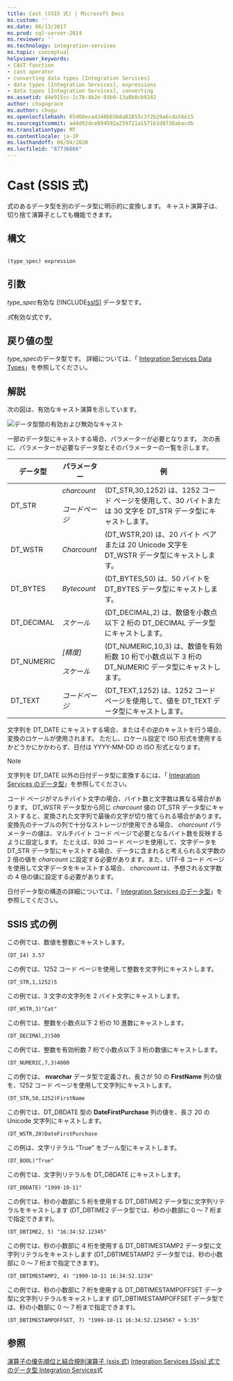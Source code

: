 ```yaml
---
title: Cast (SSIS 式) | Microsoft Docs
ms.custom: ''
ms.date: 06/13/2017
ms.prod: sql-server-2014
ms.reviewer: ''
ms.technology: integration-services
ms.topic: conceptual
helpviewer_keywords:
- CAST function
- cast operator
- converting data types [Integration Services]
- data types [Integration Services], expressions
- data types [Integration Services], converting
ms.assetid: d4e915cc-1c7b-4b2e-93b0-13a8b0cb9242
author: chugugrace
ms.author: chugu
ms.openlocfilehash: 65d60eca4340b65b8a82855c3f2b29a6cda56e15
ms.sourcegitcommit: ad4d92dce894592a259721a1571b1d8736abacdb
ms.translationtype: MT
ms.contentlocale: ja-JP
ms.lasthandoff: 08/04/2020
ms.locfileid: "87736666"
---
```

# <a name="cast-ssis-expression"></a>Cast (SSIS 式)
  式のあるデータ型を別のデータ型に明示的に変換します。 キャスト演算子は、切り捨て演算子としても機能できます。

## <a name="syntax"></a>構文

```

(type_spec) expression

```

## <a name="arguments"></a>引数
 *type_spec*有効な [!INCLUDE[ssIS](../../includes/ssis-md.md)] データ型です。

 *式*有効な式です。

## <a name="result-types"></a>戻り値の型
 *type_spec*のデータ型です。 詳細については、「 [Integration Services Data Types](../data-flow/integration-services-data-types.md)」を参照してください。

## <a name="remarks"></a>解説
 次の図は、有効なキャスト演算を示しています。

 ![データ型間の有効および無効なキャスト](../media/data-conversion.gif "データ型間の有効および無効なキャスト")

 一部のデータ型にキャストする場合、パラメーターが必要となります。 次の表に、パラメーターが必要なデータ型とそのパラメーターの一覧を示します。

|データ型|パラメーター|例|
|---------------|---------------|-------------|
|DT_STR|*charcount*<br /><br /> *コードページ*|(DT_STR,30,1252) は、1252 コード ページを使用して、30 バイトまたは 30 文字を DT_STR データ型にキャストします。|
|DT_WSTR|*Charcount*|(DT_WSTR,20) は、20 バイト ペアまたは 20 Unicode 文字を DT_WSTR データ型にキャストします。|
|DT_BYTES|*Bytecount*|(DT_BYTES,50) は、50 バイトを DT_BYTES データ型にキャストします。|
|DT_DECIMAL|*スケール*|(DT_DECIMAL,2) は、数値を小数点以下 2 桁の DT_DECIMAL データ型にキャストします。|
|DT_NUMERIC|*[精度]*<br /><br /> *スケール*|(DT_NUMERIC,10,3) は、数値を有効桁数 10 桁で小数点以下 3 桁の DT_NUMERIC データ型にキャストします。|
|DT_TEXT|*コードページ*|(DT_TEXT,1252) は、1252 コード ページを使用して、値を DT_TEXT データ型にキャストします。|

 文字列を DT_DATE にキャストする場合、またはその逆のキャストを行う場合、変換のロケールが使用されます。 ただし、ロケール設定で ISO 形式を使用するかどうかにかかわらず、日付は YYYY-MM-DD の ISO 形式となります。

> [!NOTE]
>  文字列を DT_DATE 以外の日付データ型に変換するには、「 [Integration Services のデータ型](../data-flow/integration-services-data-types.md)」を参照してください。

 コード ページがマルチバイト文字の場合、バイト数と文字数は異なる場合があります。 DT_WSTR データ型から同じ *charcount* 値の DT_STR データ型にキャストすると、変換された文字列で最後の文字が切り捨てられる場合があります。 変換先のテーブルの列で十分なストレージが使用できる場合、 *charcount* パラメーターの値は、マルチバイト コード ページで必要となるバイト数を反映するように設定します。 たとえば、936 コード ページを使用して、文字データを DT_STR データ型にキャストする場合、データに含まれると考えられる文字数の 2 倍の値を *charcount* に設定する必要があります。また、UTF-8 コード ページを使用して文字データをキャストする場合、 *charcount* は、予想される文字数の 4 倍の値に設定する必要があります。

 日付データ型の構造の詳細については、「 [Integration Services のデータ型](../data-flow/integration-services-data-types.md)」を参照してください。

## <a name="ssis-expression-examples"></a>SSIS 式の例
 この例では、数値を整数にキャストします。

```
(DT_I4) 3.57
```

 この例では、1252 コード ページを使用して整数を文字列にキャストします。

```
(DT_STR,1,1252)5
```

 この例では、3 文字の文字列を 2 バイト文字にキャストします。

```
(DT_WSTR,3)"Cat"
```

 この例では、整数を小数点以下 2 桁の 10 進数にキャストします。

```
(DT_DECIMAl,2)500
```

 この例では、整数を有効桁数 7 桁で小数点以下 3 桁の数値にキャストします。

```
(DT_NUMERIC,7,3)4000
```

 この例では、 **nvarchar** データ型で定義され、長さが 50 の **FirstName** 列の値を、1252 コード ページを使用して文字列にキャストします。

```
(DT_STR,50,1252)FirstName
```

 この例では、DT_DBDATE 型の **DateFirstPurchase** 列の値を、長さ 20 の Unicode 文字列にキャストします。

```
(DT_WSTR,20)DateFirstPurchase
```

 この例は、文字リテラル "True" をブール型にキャストします。

```
(DT_BOOL)"True"
```

 この例では、文字列リテラルを DT_DBDATE にキャストします。

```
(DT_DBDATE) "1999-10-11"
```

 この例では、秒の小数部に 5 桁を使用する DT_DBTIME2 データ型に文字列リテラルをキャストします (DT_DBTIME2 データ型では、秒の小数部に 0 ～ 7 桁まで指定できます)。

```
(DT_DBTIME2, 5) "16:34:52.12345"
```

 この例では、秒の小数部に 4 桁を使用する DT_DBTIMESTAMP2 データ型に文字列リテラルをキャストします (DT_DBTIMESTAMP2 データ型では、秒の小数部に 0 ～ 7 桁まで指定できます)。

```
(DT_DBTIMESTAMP2, 4) "1999-10-11 16:34:52.1234"
```

 この例では、秒の小数部に 7 桁を使用する DT_DBTIMESTAMPOFFSET データ型に文字列リテラルをキャストします (DT_DBTIMESTAMPOFFSET データ型では、秒の小数部に 0 ～ 7 桁まで指定できます)。

```
(DT_DBTIMESTAMPOFFSET, 7) "1999-10-11 16:34:52.1234567 + 5:35"
```

## <a name="see-also"></a>参照
 [演算子の優先順位と結合規則](operator-precedence-and-associativity.md)[演算子 &#40;ssis 式&#41;](operators-ssis-expression.md) [Integration Services &#40;Ssis&#41; 式](integration-services-ssis-expressions.md)[でのデータ型 Integration Services](integration-services-data-types-in-expressions.md)式


